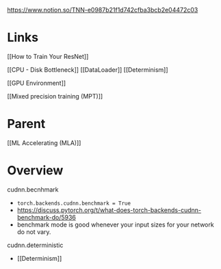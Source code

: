 
https://www.notion.so/TNN-e0987b21f1d742cfba3bcb2e04472c03

# Links

[[How to Train Your ResNet]]

[[CPU - Disk Bottleneck]]
[[DataLoader]]
[[Determinism]]

[[GPU Environment]]

[[Mixed precision training (MPT)]]

# Parent

[[ML Accelerating (MLA)]]
# Overview


cudnn.becnhmark
- `torch.backends.cudnn.benchmark = True`
- https://discuss.pytorch.org/t/what-does-torch-backends-cudnn-benchmark-do/5936
- benchmark mode is good whenever your input sizes for your network do not vary.

cudnn.deterministic
- [[Determinism]]